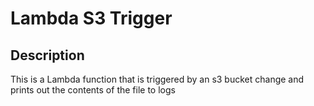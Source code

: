 # Lambda S3 Trigger

## Description

This is a Lambda function that is triggered by an s3 bucket change and prints out the contents of the file to logs
